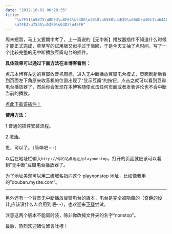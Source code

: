 ```yaml
---
date: "2012-10-01 00:28:35"
title:
    "\u7F51\u9875\u8DF3\u8F6C\u540E\u3010\u65E0\u4E2D\u65AD\u3011\u64AD\u653E\u8C46\
    \u74E3\u7535\u53F0\u63D2\u4EF6"
---
```


周末短暂，马上又要期中考了，上一篇说的【无中断】播放器插件不知道什么时候才能正式完成，草草写的试用版又似乎过于简陋，于是今天又抽了点时间，写了一个比较完整的无中断播放豆瓣电台的插件。

**具体效果可以通过下面方法在本博客看到：**

点击本博客左边的豆瓣收音机图标，进入无中断播放豆瓣电台模式，页面刷新后看到页面左下角原来收音机的位置出现了“显示豆瓣”的按钮，点击之就可以看到豆瓣电台播放器了，然后你会发现在本博客随便点击任何页面或者发表评论也不会中断当前的播放。

[点此下载该插件！](https://architech-blog.s3-ap-southeast-1.amazonaws.com/content/images/uploads/2012/10/playnonstopdouban3.zip "下载豆瓣电台【无中断】播放插件")

**使用方法：**

1.普通的插件安装流程。

2.激活。

恩，可以了。（简单吧 – -）

以后在地址栏输入`http://你的站点地址/playnonstop`，打开的页面就应该可以看到"无中断"豆瓣电台播放器了。

为了地址美观可以用二级域名指向这个 playnonstop 地址，比如像我用的”douban.mysite.com”。

---

另外还有一个背景无中断播放豆瓣电台的版本，电台是完全被隐藏的（奇葩的设计,应该没什么人会用到吧- -），也欢迎来[下载](https://architech-blog.s3-ap-southeast-1.amazonaws.com/content/images/uploads/2012/09/playnonstopdouban.zip "豆瓣电台背景播放")尝试。

注意这两个版本不能同时装，除非你改掉文件夹的名字“nonstop”。

<div></div><div>最后，热烈欢迎诸位留言吐槽！</div><div></div><div></div>
